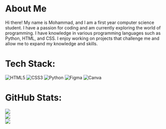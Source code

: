 # About Me
Hi there! My name is Mohammad, and I am a first year computer science student. I have a passion for coding and am currently exploring the world of programming.
I have knowledge in various programming languages such as Python, HTML, and CSS. I enjoy working on projects that challenge me and allow me to expand my knowledge and skills.


# Tech Stack:
![HTML5](https://img.shields.io/badge/html5-%23E34F26.svg?style=for-the-badge&logo=html5&logoColor=white) ![CSS3](https://img.shields.io/badge/css3-%231572B6.svg?style=for-the-badge&logo=css3&logoColor=white) ![Python](https://img.shields.io/badge/python-3670A0?style=for-the-badge&logo=python&logoColor=ffdd54) 	![Figma](https://img.shields.io/badge/figma-%23F24E1E.svg?style=for-the-badge&logo=figma&logoColor=white) ![Canva](https://img.shields.io/badge/Canva-%2300C4CC.svg?style=for-the-badge&logo=Canva&logoColor=white)
# GitHub Stats:
![](https://github-readme-stats.vercel.app/api?username=mohammadamxn&theme=prussian&hide_border=false&include_all_commits=false&count_private=false)<br/>
![](https://github-readme-streak-stats.herokuapp.com/?user=mohammadamxn&theme=prussian&hide_border=false)<br/>
![](https://github-readme-stats.vercel.app/api/top-langs/?username=mohammadamxn&theme=prussian&hide_border=false&include_all_commits=false&count_private=false&layout=compact)
